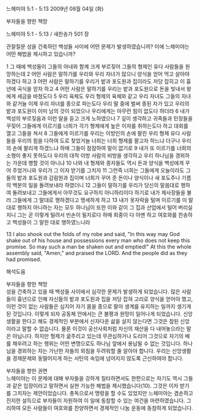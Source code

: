 느헤미야 5:1 - 5:13 
2009년 08월 04일 (화)

부자들을 향한 책망



느헤미야 5:1 - 5:13 / 새찬송가 501 장


관찰질문
성을 건축하던 백성들 사이에 어떤 문제가 발생하였습니까?
이에 느헤미야는 어떤 해법을 제시하고 있습니까?


1 그 때에 백성들이 그들의 아내와 함께 크게 부르짖어 그들의 형제인 유다 사람들을 원망하는데 2 어떤 사람은 말하기를 우리와 우리 자녀가 많으니 양식을 얻어 먹고 살아야 하겠다 하고 3 어떤 사람은 말하기를 우리가 밭과 포도원과 집이라도 저당 잡히고 이 흉년에 곡식을 얻자 하고 
4 어떤 사람은 말하기를 우리는 밭과 포도원으로 돈을 빚내서 왕에게 세금을 바쳤도다 5 우리 육체도 우리 형제의 육체와 같고 우리 자녀도 그들의 자녀와 같거늘 이제 우리 자녀를 종으로 파는도다 우리 딸 중에 벌써 종된 자가 있고 우리의 밭과 포도원이 이미 남의 것이 되었으나 우리에게는 아무런 힘이 없도다 하더라 6 내가 백성의 부르짖음과 이런 말을 듣고 크게 노하였으나 7 깊이 생각하고 귀족들과 민장들을 꾸짖어 그들에게 이르기를 너희가 각기 형제에게 높은 이자를 취하는도다 하고 대회를 열고 그들을 쳐서 8 그들에게 이르기를 우리는 이방인의 손에 팔린 우리 형제 유다 사람들을 우리의 힘을 다하여 도로 찾았거늘 너희는 너희 형제를 팔고자 하느냐 더구나 우리의 손에 팔리게 하겠느냐 하매 그들이 잠잠하여 말이 없기로 9 내가 또 이르기를 너희의 소행이 좋지 못하도다 우리의 대적 이방 사람의 비방을 생각하고 우리 하나님을 경외하는 가운데 행할 것이 아니냐 10 나와 내 형제와 종자들도 역시 돈과 양식을 백성에게 꾸어 주었거니와 우리가 그 이자 받기를 그치자 11 그런즉 너희는 그들에게 오늘이라도 그들의 밭과 포도원과 감람원과 집이며 너희가 꾸어 준 돈이나 양식이나 새 포도주나 기름의 백분의 일을 돌려보내라 하였더니 12 그들이 말하기를 우리가 당신의 말씀대로 행하여 돌려보내고 그들에게서 아무것도 요구하지 아니하리이다 하기로 내가 제사장들을 불러 그들에게 그 말대로 행하겠다고 맹세하게 하고 13 내가 옷자락을 털며 이르기를 이 말대로 행하지 아니하는 자는 모두 하나님이 또한 이와 같이 그 집과 산업에서 털어 버리실지니 그는 곧 이렇게 털려서 빈손이 될지로다 하매 회중이 다 아멘 하고 여호와를 찬송하고 백성들이 그 말한 대로 행하였느니라  

13 I also shook out the folds of my robe and said, "In this way may God shake out of his house and possessions every man who does not keep this promise. So may such a man be shaken out and emptied!" At this the whole assembly said, "Amen," and praised the LORD. And the people did as they had promised.

해석도움





부자들을 향한 책망  
성을 건축하고 있을 때 백성들 사이에서 심각한 문제가 발생하게 되었습니다. 많은 사람들이 흉년으로 인해 자신들의 밭과 포도원과 집을 저당 잡혀 고리로 양식을 얻어야 했고, 이런 것이 없는 사람들은 심지어 자기 몸을 종으로 팔아 생계를 유지하는 일까지 생기게 된 것입니다. 이렇게 되자 공동체 안에서는 큰 불평과 원망이 일어나게 되었습니다. 신앙생활을 한다고 해도 경제적인 부분에서 신자다운 삶을 살지 않는다면 그것은 참된 신앙이라고 말할 수 없습니다. 물론 이것이 공산사회처럼 자신의 재산을 다 내어놓으라는 말은 아닙니다. 하지만 형제가 굶주리고 있는데 무관심하거나 도리어 그것으로 자기의 배를 채우려고 하는 행위는 어떤 변명으로도 하나님 앞에서 용납될 수 없는 것입니다. 하나님을 경외하는 자는 가난한 자들의 외침을 두려워할 줄 알아야 합니다. 우리는 신앙생활을 경제문제와 동떨어지게 하는 사탄의 속임에 넘어지지 않도록 근신하여야 합니다.      

부자들을 향한 권면  
느헤미야는 이 문제에 대해 부자들을 강하게 질타하면서도 한편으로는 자기도 역시 그들과 같은 입장이라고 말하면서 실현 가능한 해법을 제시했습니다(10). 그것은 이자 받기를 그치자는 제안이었습니다. 총독으로서 명령을 할 수도 있었지만 느헤미야는 겸손하고 진지한 설득으로 부자들이 자원하여 이 일에 동참할 수 있는 여건을 마련하였습니다. 그리하여 모든 사람들이 여호와를 찬양하면서 경제적인 나눔 운동에 동참하게 되었습니다.